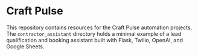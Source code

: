 # Craft Pulse

This repository contains resources for the Craft Pulse automation projects. The `contractor_assistant` directory holds a minimal example of a lead qualification and booking assistant built with Flask, Twilio, OpenAI, and Google Sheets.

